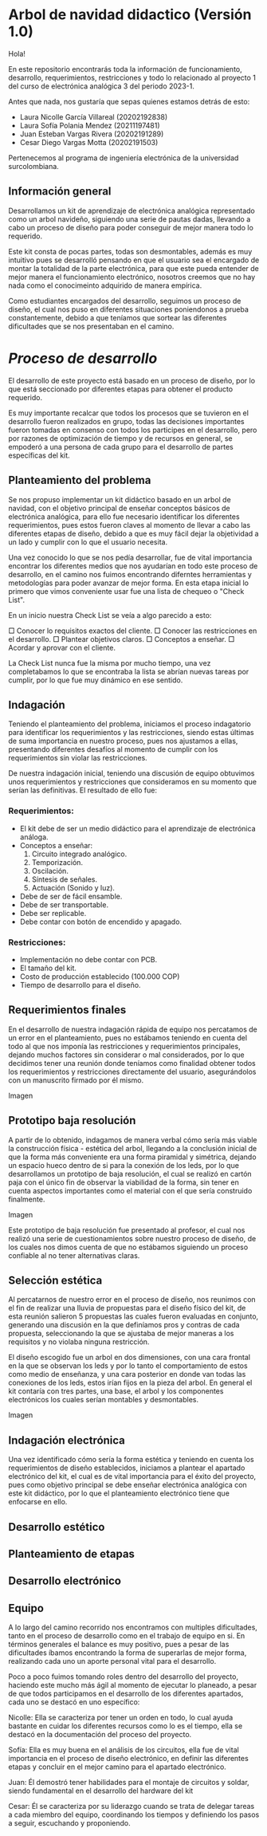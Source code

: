 # **Arbol de navidad didactico (Versión 1.0)**

Hola!

En este repositorio encontrarás toda la información de funcionamiento, desarrollo, requerimientos, restricciones 
y todo lo relacionado al proyecto 1 del curso de electrónica analógica 3 del periodo 2023-1.

Antes que nada, nos gustaría que sepas quienes estamos detrás de esto:

  - Laura Nicolle García Villareal (20202192838)
  - Laura Sofía Polania Mendez (20211197481)
  - Juan Esteban Vargas Rivera (20202191289)
  - Cesar Diego Vargas Motta (20202191503)

Pertenecemos al programa de ingeniería electrónica de la universidad surcolombiana.

## Información general

Desarrollamos un kit de aprendizaje de electrónica analógica representado como un arbol navideño, siguiendo una 
serie de pautas dadas, llevando a cabo un proceso de diseño para poder conseguir de mejor manera todo lo requerido.

Este kit consta de pocas partes, todas son desmontables, además es muy intuitivo pues se desarrolló pensando en que
el usuario sea el encargado de montar la totalidad de la parte electrónica, para que este pueda entender de mejor 
manera el funcionamiento electrónico, nosotros creemos que no hay nada como el conocimeinto adquirido de manera empírica.

Como estudiantes encargados del desarrollo, seguimos un proceso de diseño, el cual nos puso en diferentes situaciones
poniendonos a prueba constantemente, debido a que teníamos que sortear las diferentes dificultades que se nos presentaban
en el camino.

# _**Proceso de desarrollo**_

El desarrollo de este proyecto está basado en un proceso de diseño, por lo que está seccionado por diferentes
etapas para obtener el producto requerido.

Es muy importante recalcar que todos los procesos que se tuvieron en el desarrollo fueron realizados en grupo,
todas las decisiones importantes fueron tomadas en consenso con todos los participes en el desarrollo, pero por 
razones de optimización de tiempo y de recursos en general, se empoderó a una persona de cada grupo para el desarrollo
de partes específicas del kit.

## **Planteamiento del problema**

Se nos propuso implementar un kit didáctico basado en un arbol de navidad, con el objetivo principal de 
enseñar conceptos básicos de electrónica analógica, para ello fue necesario identificar los diferentes 
requerimientos, pues estos fueron claves al momento de llevar a cabo las diferentes etapas de diseño,
debido a que es muy fácil dejar la objetividad a un lado y cumplir con lo que el usuario necesita.

Una vez conocido lo que se nos pedía desarrollar, fue de vital importancia encontrar los diferentes medios
que nos ayudarían en todo este proceso de desarrollo, en el camino nos fuimos encontrando diferntes herramientas
y metodologías para poder avanzar de mejor forma. En esta etapa inicial lo primero que vimos conveniente usar
fue una lista de chequeo o "Check List".

En un inicio nuestra Check List se veía a algo parecido a esto:

  □ Conocer lo requisitos exactos del cliente.
  □ Conocer las restricciones en el desarrollo.
  □ Plantear objetivos claros.
  □ Conceptos a enseñar.
  □ Acordar y aprovar con el cliente.
  
La Check List nunca fue la misma por mucho tiempo, una vez completabamos lo que se encontraba la lista se 
abrían nuevas tareas por cumplir, por lo que fue muy dinámico en ese sentido.

## **Indagación** 

Teniendo el planteamiento del problema, iniciamos el proceso indagatorio para identificar los requerimientos 
y las restricciones, siendo estas últimas de suma importancia en nuestro proceso, pues nos ajustamos a ellas,
presentando diferentes desafíos al momento de cumplir con los requerimientos sin violar las restricciones.

De nuestra indagación inicial, teniendo una discusión de equipo obtuvimos unos requerimientos y restricciones
que consideramos en su momento que serían las definitivas. El resultado de ello fue:

### Requerimientos:

* El kit debe de ser un medio didáctico para el aprendizaje de electrónica análoga.
* Conceptos a enseñar:
   1. Circuito integrado analógico.
   2. Temporización. 
   3. Oscilación.
   4. Síntesis de señales.
   5. Actuación (Sonido y luz).
* Debe de ser de fácil ensamble.
* Debe de ser transportable.
* Debe ser replicable.
* Debe contar con botón de encendido y apagado.

### Restricciones:

* Implementación no debe contar con PCB.
* El tamaño del kit.
* Costo de producción establecido (100.000 COP)
* Tiempo de desarrollo para el diseño.

## **Requerimientos finales**

En el desarrollo de nuestra indagación rápida de equipo nos percatamos de un error en el planteamiento, pues
no estábamos teniendo en cuenta del todo al que nos imponía las restricciones y requerimientos principales,
dejando muchos factores sin considerar o mal considerados, por lo que decidimos tener una reunión donde teníamos 
como finalidad obtener todos los requerimientos y restricciones directamente del usuario, asegurándolos con un
manuscrito firmado por él mismo.


Imagen


## **Prototipo baja resolución**

A partir de lo obtenido, indagamos de manera verbal cómo sería más viable la construcción física - estética del
arbol, llegando a la conclusión inicial de que la forma más conveniente era una forma piramidal y simétrica, 
dejando un espacio hueco dentro de si para la conexión de los leds, por lo que desarrollamos un prototipo de
baja resolución, el cual se realizó en cartón paja con el único fin de observar la viabilidad de la forma, sin
tener en cuenta aspectos importantes como el material con el que sería construido finalmente.

Imagen

Este prototipo de baja resolución fue presentado al profesor, el cual nos realizó una serie de cuestionamientos
sobre nuestro proceso de diseño, de los cuales nos dimos cuenta de que no estábamos siguiendo un proceso confiable 
al no tener alternativas claras.

## **Selección estética**

Al percatarnos de nuestro error en el proceso de diseño, nos reunimos con el fin de realizar una lluvia de propuestas
para el diseño físico del kit, de esta reunión salieron 5 propuestas las cuales fueron evaluadas en conjunto, generando 
una discusión en la que definíamos pros y contras de cada propuesta, seleccionando la que se ajustaba de mejor maneras
a los requisitos y no violaba ninguna restricción.

El diseño escogido fue un arbol en dos dimensiones, con una cara frontal en la que se observan los leds y por lo tanto
el comportamiento de estos como medio de enseñanza, y una cara posterior en donde van todas las conexiones de los leds,
estos irían fijos en la pieza del arbol. En general el kit contaría con tres partes, una base, el arbol y los componentes
electrónicos los cuales serían montables y desmontables.

Imagen

## **Indagación electrónica**

Una vez identificado cómo sería la forma estética y teniendo en cuenta los requerimientos de diseño establecidos, iniciamos a
plantear el apartado electrónico del kit, el cual es de vital importancia para el éxito del proyecto, pues como objetivo principal
se debe enseñar electrónica analógica con este kit didáctico, por lo que el planteamiento electrónico tiene que enfocarse en ello.



## **Desarrollo estético**

## **Planteamiento de etapas**

## **Desarrollo electrónico**

## **Equipo**

A lo largo del camino recorrido nos encontramos con multiples dificultades, tanto en el proceso de desarrollo como
en el trabajo de equipo en si. En términos generales el balance es muy positivo, pues a pesar de las dificultades 
íbamos encontrando la forma de superarlas de mejor forma, realizando cada uno un aporte personal vital para el desarrollo.

Poco a poco fuimos tomando roles dentro del desarrollo del proyecto, haciendo este mucho más ágil al momento de ejecutar
lo planeado, a pesar de que todos participamos en el desarrollo de los diferentes apartados, cada uno se destacó en uno específico:

Nicolle: Ella se caracteriza por tener un orden en todo, lo cual ayuda bastante en cuidar los diferentes recursos como lo es el
         tiempo, ella se destacó en la documentación del proceso del proyecto. 

Sofía: Ella es muy buena en el análisis de los circuitos, ella fue de vital importancia en el proceso de diseño electrónico,
       en definir las diferentes etapas y concluir en el mejor camino para el apartado electrónico.

Juan: Él demostró tener habilidades para el montaje de circuitos y soldar, siendo fundamental en el desarrollo
      del hardware del kit

Cesar: Él se caracteriza por su liderazgo cuando se trata de delegar tareas a cada miembro del equipo, coordinando los tiempos
       y definiendo los pasos a seguir, escuchando y proponiendo.
